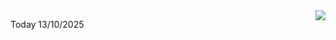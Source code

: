 <img align="right" src="https://media.giphy.com/media/M9gbBd9nbDrOTu1Mqx/giphy.gif">


Today 13/10/2025
